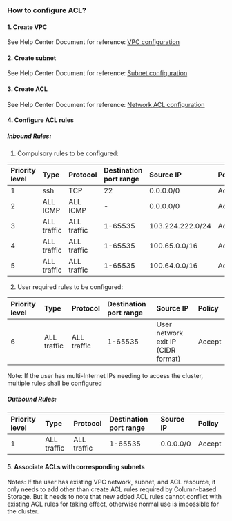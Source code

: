 ### How to configure ACL?


#### 1. Create VPC
See Help Center Document for reference: [VPC configuration](/documentation/Networking/Virtual-Private-Cloud/Operation-Guide/VPC-Configuration.md)

#### 2. Create subnet
See Help Center Document for reference: [Subnet configuration](/documentation/Networking/Virtual-Private-Cloud/Operation-Guide/Subnet-Configuration.md)

#### 3. Create ACL
See Help Center Document for reference: [Network ACL configuration](/documentation/Networking/Virtual-Private-Cloud/Operation-Guide/Network-ACL-Configuration.md)

#### 4. Configure ACL rules

##### Inbound Rules:
1) Compulsory rules to be configured:

Priority level | Type | 	Protocol | 	Destination port range | 	Source IP | 	Policy
:---|:---|:---|:---|:---|:---
1	|ssh	|TCP	|22	|0.0.0.0/0|	Accept
2	|ALL ICMP|ALL ICMP	|-	|0.0.0.0/0|	Accept
3	|ALL traffic|	ALL traffic	|1-65535	|103.224.222.0/24|	Accept
4	|ALL traffic	|ALL traffic	|1-65535	|100.65.0.0/16	|Accept
5	|ALL traffic	|ALL traffic	|1-65535	|100.64.0.0/16	|Accept

2) User required rules to be configured:

Priority level | Type | 	Protocol | 	Destination port range | 	Source IP | 	Policy
:---|:---|:---|:---|:---|:---
6	|ALL traffic|	ALL traffic	|1-65535	|User network exit IP (CIDR format) | 	Accept

Note: If the user has multi-Internet IPs needing to access the cluster, multiple rules shall be configured

##### Outbound Rules:
Priority level | Type | 	Protocol | 	Destination port range | 	Source IP | 	Policy
:---|:---|:---|:---|:---|:---
1	|ALL traffic|	ALL traffic	|1-65535	|0.0.0.0/0|	Accept

#### 5. Associate ACLs with corresponding subnets

Notes:
If the user has existing VPC network, subnet, and ACL resource, it only needs to add other than create ACL rules required by Column-based Storage. But it needs to note that new added ACL rules cannot conflict with existing ACL rules for taking effect, otherwise normal use is impossible for the cluster.

